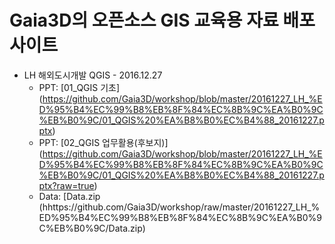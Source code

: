 # Gaia3D의 오픈소스 GIS 교육용 자료 배포 사이트
* LH 해외도시개발 QGIS - 2016.12.27
  * PPT: [01_QGIS 기초] (https://github.com/Gaia3D/workshop/blob/master/20161227_LH_%ED%95%B4%EC%99%B8%EB%8F%84%EC%8B%9C%EA%B0%9C%EB%B0%9C/01_QGIS%20%EA%B8%B0%EC%B4%88_20161227.pptx)
  * PPT: [02_QGIS 업무활용(후보지)] (https://github.com/Gaia3D/workshop/blob/master/20161227_LH_%ED%95%B4%EC%99%B8%EB%8F%84%EC%8B%9C%EA%B0%9C%EB%B0%9C/01_QGIS%20%EA%B8%B0%EC%B4%88_20161227.pptx?raw=true)
  * Data: [Data.zip (hhttps://github.com/Gaia3D/workshop/raw/master/20161227_LH_%ED%95%B4%EC%99%B8%EB%8F%84%EC%8B%9C%EA%B0%9C%EB%B0%9C/Data.zip)
